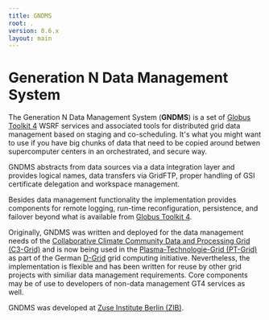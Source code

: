 ```yaml
---
title: GNDMS
root: .
version: 0.6.x
layout: main
---
```


Generation N Data Management System
===================================

The Generation N Data Management System (**GNDMS**) is a set of 
[Globus Toolkit 4](http://www.globus.org) WSRF services and associated tools
for distributed grid data management based on staging and
co-scheduling. It's what you might want to use if you have big chunks 
of data that need to be copied around betwen supercomputer centers in 
an orchestrated, and secure way.

GNDMS abstracts from data sources via a data integration
layer and provides logical names, data transfers via GridFTP, proper
handling of GSI certificate delegation and workspace management.

Besides data management functionality the implementation provides
components for remote logging, run-time reconfiguration, persistence,
and failover beyond what is available from [Globus Toolkit 4](http://www.globus.org).

Originally, GNDMS was written and deployed for the data management
needs of the [Collaborative Climate Community Data and Processing Grid (C3-Grid)](http://www.c3grid.de)
 and is now being used in the [Plasma-Technologie-Grid (PT-Grid)](http://www.pt-grid.de) as part of
the German [D-Grid](http://www.dgrid.de) grid computing initiative.
Nevertheless, the implementation is flexible and has been written for
reuse by other grid projects with similiar data management
requirements. Core components may be of use to developers of non-data
management GT4 services as well.

GNDMS was developed at [Zuse Institute Berlin (ZIB)](http://www.zib.de).

